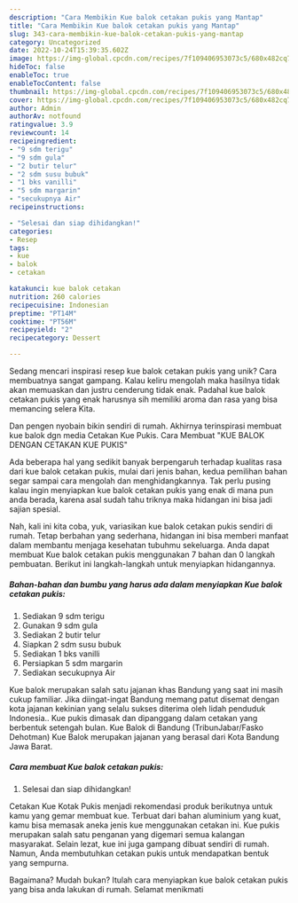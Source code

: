 ```yaml
---
description: "Cara Membikin Kue balok cetakan pukis yang Mantap"
title: "Cara Membikin Kue balok cetakan pukis yang Mantap"
slug: 343-cara-membikin-kue-balok-cetakan-pukis-yang-mantap
category: Uncategorized
date: 2022-10-24T15:39:35.602Z
image: https://img-global.cpcdn.com/recipes/7f109406953073c5/680x482cq70/kue-balok-cetakan-pukis-foto-resep-utama.jpg
hideToc: false
enableToc: true
enableTocContent: false
thumbnail: https://img-global.cpcdn.com/recipes/7f109406953073c5/680x482cq70/kue-balok-cetakan-pukis-foto-resep-utama.jpg
cover: https://img-global.cpcdn.com/recipes/7f109406953073c5/680x482cq70/kue-balok-cetakan-pukis-foto-resep-utama.jpg
author: Admin
authorAv: notfound
ratingvalue: 3.9
reviewcount: 14
recipeingredient:
- "9 sdm terigu"
- "9 sdm gula"
- "2 butir telur"
- "2 sdm susu bubuk"
- "1 bks vanilli"
- "5 sdm margarin"
- "secukupnya Air"
recipeinstructions:

- "Selesai dan siap dihidangkan!"
categories:
- Resep
tags:
- kue
- balok
- cetakan

katakunci: kue balok cetakan 
nutrition: 260 calories
recipecuisine: Indonesian
preptime: "PT14M"
cooktime: "PT56M"
recipeyield: "2"
recipecategory: Dessert

---
```





Sedang mencari inspirasi resep kue balok cetakan pukis yang unik? Cara membuatnya sangat gampang. Kalau keliru mengolah maka hasilnya tidak akan memuaskan dan justru cenderung tidak enak. Padahal kue balok cetakan pukis yang enak harusnya sih memiliki aroma dan rasa yang bisa memancing selera Kita.





Dan pengen nyobain bikin sendiri di rumah. Akhirnya terinspirasi membuat kue balok dgn media Cetakan Kue Pukis. Cara Membuat &#34;KUE BALOK DENGAN CETAKAN KUE PUKIS&#34;

Ada beberapa hal yang sedikit banyak berpengaruh terhadap kualitas rasa dari kue balok cetakan pukis, mulai dari jenis bahan, kedua pemilihan bahan segar sampai cara mengolah dan menghidangkannya. Tak perlu pusing kalau ingin menyiapkan kue balok cetakan pukis yang enak di mana pun anda berada, karena asal sudah tahu triknya maka hidangan ini bisa jadi sajian spesial.






Nah, kali ini kita coba, yuk, variasikan kue balok cetakan pukis sendiri di rumah. Tetap berbahan yang sederhana, hidangan ini bisa memberi manfaat dalam membantu menjaga kesehatan tubuhmu sekeluarga. Anda dapat membuat Kue balok cetakan pukis menggunakan 7 bahan dan 0 langkah pembuatan. Berikut ini langkah-langkah untuk menyiapkan hidangannya.

<!--inarticleads1-->

##### Bahan-bahan dan bumbu yang harus ada dalam menyiapkan Kue balok cetakan pukis:

1. Sediakan 9 sdm terigu
1. Gunakan 9 sdm gula
1. Sediakan 2 butir telur
1. Siapkan 2 sdm susu bubuk
1. Sediakan 1 bks vanilli
1. Persiapkan 5 sdm margarin
1. Sediakan secukupnya Air


Kue balok merupakan salah satu jajanan khas Bandung yang saat ini masih cukup familiar. Jika diingat-ingat Bandung memang patut disemat dengan kota jajanan kekinian yang selalu sukses diterima oleh lidah penduduk Indonesia.. Kue pukis dimasak dan dipanggang dalam cetakan yang berbentuk setengah bulan. Kue Balok di Bandung (TribunJabar/Fasko Dehotman) Kue Balok merupakan jajanan yang berasal dari Kota Bandung Jawa Barat. 

<!--inarticleads2-->

##### Cara membuat Kue balok cetakan pukis:


1. Selesai dan siap dihidangkan!

Cetakan Kue Kotak Pukis menjadi rekomendasi produk berikutnya untuk kamu yang gemar membuat kue. Terbuat dari bahan aluminium yang kuat, kamu bisa memasak aneka jenis kue menggunakan cetakan ini. Kue pukis merupakan salah satu penganan yang digemari semua kalangan masyarakat. Selain lezat, kue ini juga gampang dibuat sendiri di rumah. Namun, Anda membutuhkan cetakan pukis untuk mendapatkan bentuk yang sempurna. 

Bagaimana? Mudah bukan? Itulah cara menyiapkan kue balok cetakan pukis yang bisa anda lakukan di rumah. Selamat menikmati
